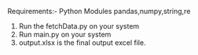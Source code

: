 Requirements:-
    Python Modules
    pandas,numpy,string,re

1. Run the fetchData.py on your system
2. Run main.py on your system
3. output.xlsx is the final output excel file.
